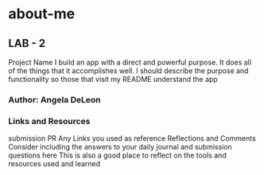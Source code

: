 # about-me
## LAB - 2
Project Name
I build an app with a direct and powerful purpose. It does all of the things that it accomplishes well. I should describe the purpose and functionality so those that visit my README understand the app

### Author: Angela DeLeon

### Links and Resources
submission PR
Any Links you used as reference
Reflections and Comments
Consider including the answers to your daily journal and submission questions here
This is also a good place to reflect on the tools and resources used and learned